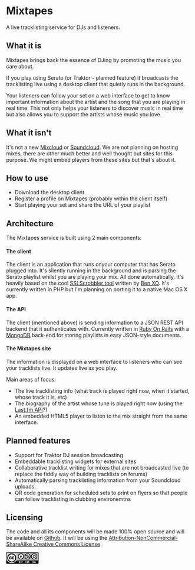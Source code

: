 # Mixtapes

A live tracklisting service for DJs and listeners.

## What it is

Mixtapes brings back the essence of DJing by promoting the music you care about.

If you play using Serato (or Traktor - planned feature) it broadcasts the tracklisting live using a desktop client that quietly runs in the background.

Your listeners can follow your set on a web interface to get to know important information about the artist and the song that you are playing in real time. This not only helps your listeners to discover music in real time but also allows you to support the artists whose music you love.

## What it isn't

It's not a new [Mixcloud](http://mixcloud.com/) or [Soundcloud](www.soundcloud.com). We are not planning on hosting mixes, there are other much better and well thought out sites for this purpose. We might embed players from these sites but that's about it.

## How to use

* Download the desktop client
* Register a profile on Mixtapes (probably within the client itself)
* Start playing your set and share the URL of your playlist

## Architecture

The Mixtapes service is built using 2 main components:

#### The client

The client is an application that runs onyour computer that has Serato plugged into. It's silently running in the background and is parsing the Serato playlist whilst you are playing your mix. All done automatically. It's heavily based on the cool [SSLScrobbler tool](https://github.com/ben-xo/sslscrobbler) written by [Ben XO](https://github.com/ben-xo). It's currently written in PHP but I'm planning on porting it to a native Mac OS X app.

#### The API

The client (mentioned above) is sending information to a JSON REST API backend that it authenticates with. Currently written in [Ruby On Rails](http://rubyonrails.org/) with a [MongoDB](http://www.mongodb.org/) back-end for storing playlists in easy JSON-style documents.

#### The Mixtapes site

The information is displayed on a web interface to listeners who can see your tracklists live. It updates live as you play.

Main areas of focus:

* The live tracklisting info (what track is played right now, when it started, whose track it is, etc)
* The biography of the artist whose tune is played right now (using the [Last.fm API](http://www.last.fm/api)?)
* An embedded HTML5 player to listen to the mix straight from the same interface.

## Planned features

* Support for Traktor DJ session broadcasting
* Embeddable tracklisting widgets for external sites
* Collaborative tracklist writing for mixes that are not broadcasted live (to replace the fiddly way of building tracklists on forums)
* Automatically parsing tracklisting information from your Soundcloud uploads.
* QR code generation for scheduled sets to print on flyers so that people can follow tracklisting in clubbing environemtns

## Licensing


The code and all its components will be made 100% open source and will be available on [Github](https://github.com/mixtapes). It will be using the [Attribution-NonCommercial-ShareAlike Creative Commons License](http://creativecommons.org/licenses/by-nc-sa/4.0/).

![CC BY-NC-SA](./images/creative-commons-symbol.png "Attribution-NonCommercial-ShareAlike Creative Commons License")
